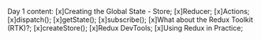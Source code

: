 Day 1 content:
[x]Creating the Global State - Store;
[x]Reducer;
[x]Actions;
[x]dispatch();
[x]getState();
[x]subscribe();
[x]What about the Redux Toolkit (RTK)?;
[x]createStore();
[x]Redux DevTools;
[x]Using Redux in Practice;
